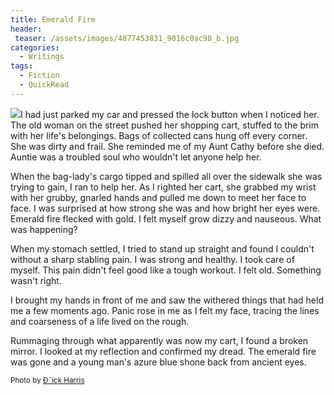 ```yaml
---
title: Emerald Fire
header:
 teaser: /assets/images/4877453831_9016c0ac98_b.jpg
categories:
  - Writings
tags:
  - Fiction
  - QuickRead
---
```

<img src="https://douglangille.github.io/assets/images/4877453831_9016c0ac98_b.jpg">I had just parked my car and pressed the lock button when I noticed her. The old woman on the street pushed her shopping cart, stuffed to the brim with her life's belongings. Bags of collected cans hung off every corner. She was dirty and frail. She reminded me of my Aunt Cathy before she died. Auntie was a troubled soul who wouldn't let anyone help her.

When the bag-lady's cargo tipped and spilled all over the sidewalk she was trying to gain, I ran to help her. As I righted her cart, she grabbed my wrist with her grubby, gnarled hands and pulled me down to meet her face to face. I was surprised at how strong she was and how bright her eyes were. Emerald fire flecked with gold. I felt myself grow dizzy and nauseous. What was happening?

When my stomach settled, I tried to stand up straight and found I couldn't without a sharp stabling pain. I was strong and healthy. I took care of myself. This pain didn't feel good like a tough workout. I felt old. Something wasn't right.

I brought my hands in front of me and saw the withered things that had held me a few moments ago. Panic rose in me as I felt my face, tracing the lines and coarseness of a life lived on the rough.

Rummaging through what apparently was now my cart, I found a broken mirror. I looked at my reflection and confirmed my dread. The emerald fire was gone and a young man's azure blue shone back from ancient eyes.

<small>Photo by <a href="http://www.flickr.com/photos/37153080@N00/4877453831">Ð¯ick Harris</a></small>